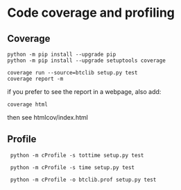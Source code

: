 # Code coverage and profiling

## Coverage

```shell
python -m pip install --upgrade pip
python -m pip install --upgrade setuptools coverage

coverage run --source=btclib setup.py test
coverage report -m
```

if you prefer to see the report in a webpage, also add:

```shell
coverage html
```

then see htmlcov/index.html

## Profile

```shell
 python -m cProfile -s tottime setup.py test
```

```shell
 python -m cProfile -s time setup.py test
```

```shell
 python -m cProfile -o btclib.prof setup.py test
```
